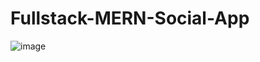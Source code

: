 # Fullstack-MERN-Social-App

![image](https://user-images.githubusercontent.com/113292034/218268208-88412ecb-4661-46c5-8e17-27bce816cafe.png)

